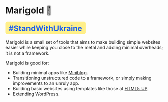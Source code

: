 # Marigold :blossom:

[![Stand With Ukraine](https://raw.githubusercontent.com/vshymanskyy/StandWithUkraine/main/badges/StandWithUkraine.svg)](https://stand-with-ukraine.pp.ua)

Marigold is a small set of tools that aims to make building simple websites easier while keeping you close to the metal and adding minimal overheads; it is not a framework.

Marigold is good for:
* Building minimal apps like [Miniblog](https://github.com/miniblog/engine).
* Transitioning unstructured code to a framework, or simply making improvements to an unruly app.
* Building basic websites using templates like those at [HTML5 UP](https://html5up.net/).
* Extending WordPress.
